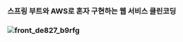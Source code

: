 ### 스프링 부트와 AWS로 혼자 구현하는 웹 서비스 클린코딩
### ![front_de827_b9rfg](https://user-images.githubusercontent.com/58936137/163902896-805d7250-84a2-4e06-a4b3-d0ad95685e13.jpg)
